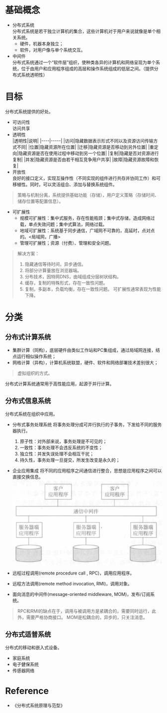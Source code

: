 # 基础概念
- 分布式系统 <br>
    分布式系统是若干独立计算机的集合，这些计算机对于用户来说就像是单个相关系统。
    - 硬件，机器本身独立；
    - 软件，对用户像与单个系统交互。
- 中间件 <br>
    分布式系统通过一个“软件层”组织，使种类各异的计算机和网络呈现为单个系统，位于由用户和应用程序组成的高层和操作系统组成的低层之间。（提供分布式系统透明性）

# 目标
分布式系统提供的好处。
- 可访问性 <br> 
    访问共享
- 透明性 <br>
    |透明性|说明|
    |----|-----|
    |访问|隐藏数据表示形式不同以及资源访问传输方式不同|
    |位置|隐藏资源所在位置|
    |迁移|隐藏资源是否移动到另外位置|
    |重定向|隐藏资源是否在使用过程中移动到另一个位置|
    |复制|隐藏是否对资源进行复制|
    |并发|隐藏资源是否由若干相互竞争用户共享|
    |故障|隐藏资源故障和恢复|
- 开放性 <br>
    良好的接口定义，实现互操作性（不同实现的组件进行共存并协同工作）和可移植性。同时，可以灵活组合、添加与替换系统组件。
> 策略与机制分离，系统提供基础功能（存储），用户定义策略（存储时间、储存位置等配置信息）。
- 可扩展性 <br>
    - 规模可扩展性：集中式服务，存在性能瓶颈；集中式存储，造成网络过载，单点失效问题；集中式算法，网络过载。
    - 地域可扩展性：系统基于同步通信，广域网不可靠的，高延时，点对点的。<局域网，广播>
    - 管理可扩展性；资源（付费）、管理和安全问题。

> 解决方案：
> 1. 隐藏通信等待时间，异步通信。
> 2. 将部分计算量放在浏览器端。
> 3. 分布技术，因特网DNS，由域组成分层树状结构。
> 4. 缓存，复制的特殊形式，存在一致性问题。
> 5. 复制，多副本，负载均衡，存在一致性问题。
> 可扩展性通常表现为性能下降。

# 分类
## 分布式计算系统
- 集群计算（同构），底层硬件由类似工作站和PC集组成，通过局域网连接，结点运行相似操作系统；
- 网格计算（异构），计算机系统联盟，硬件、软件和网络部署技术差别很大；
> 虚拟组织的方式。

分布式计算系统通常用于高性能应用，起源于并行计算。

## 分布式信息系统
分布式系统在组织中应用。
- 分布式事务处理系统
将事务处理分成可并行执行的子事务，下发给不同的服务器执行。
    1. 原子性：对外部来说，事务处理是不可见的；
    2. 一致性：事务处理不会违反系统的不变性；
    3. 独立性：并发失误处理不会相互干扰；
    3. 持久性，事务处理一旦提交，所发生改变是永久的；

- 企业应用集成
将不同的应用程序之间通信进行整合，思想是应用程序之间可以直接交换信息。
![](/images/ds/ds_communication.PNG)
- 远程过程调用(remote procedure call , RPC)，调用应用程序。
- 远程方法调用(remote method invocation, RMI)，调用对象。
- 面向消息的中间件(message-oriented middleware, MOM)，发布/订阅系统。
> RPC和RMI的缺点在于，调用与被调用方是紧耦合的，需要同时运行，此外，需要严格协商接口。
> MOM是松耦合的，异步的，只关注消息。

## 分布式适普系统
分布式的移动和嵌入式设备。
- 家庭系统
- 电子健保系统
- 传感器网络

# Reference
- 《分布式系统原理与范型》
   


